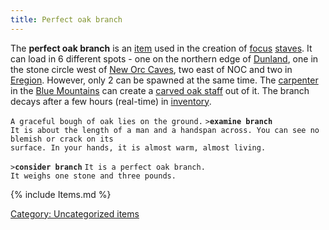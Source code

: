 ```yaml
---
title: Perfect oak branch
---
```


The **perfect oak branch** is an [item](item "wikilink") used in the
creation of [focus](focus "wikilink") [staves](staff "wikilink"). It can
load in 6 different spots - one on the northern edge of
[Dunland](Dunland "wikilink"), one in the stone circle west of [New Orc
Caves](New_Orc_Caves "wikilink"), two east of NOC and two in
[Eregion](Eregion "wikilink"). However, only 2 can be spawned at the
same time. The [carpenter](carpenter "wikilink") in the [Blue
Mountains](Blue_Mountains "wikilink") can create a [carved oak
staff](carved_oak_staff "wikilink") out of it. The branch decays after a
few hours (real-time) in [inventory](inventory "wikilink").

`A graceful bough of oak lies on the ground.`
`>`**`examine branch`**
`It is about the length of a man and a handspan across. You can see no blemish or crack on its`
`surface. In your hands, it is almost warm, almost living.`

`>`**`consider branch`**
`It is a perfect oak branch.`
`It weighs one stone and three pounds.`

{% include Items.md %}

[Category: Uncategorized
items](Category:_Uncategorized_items "wikilink")
